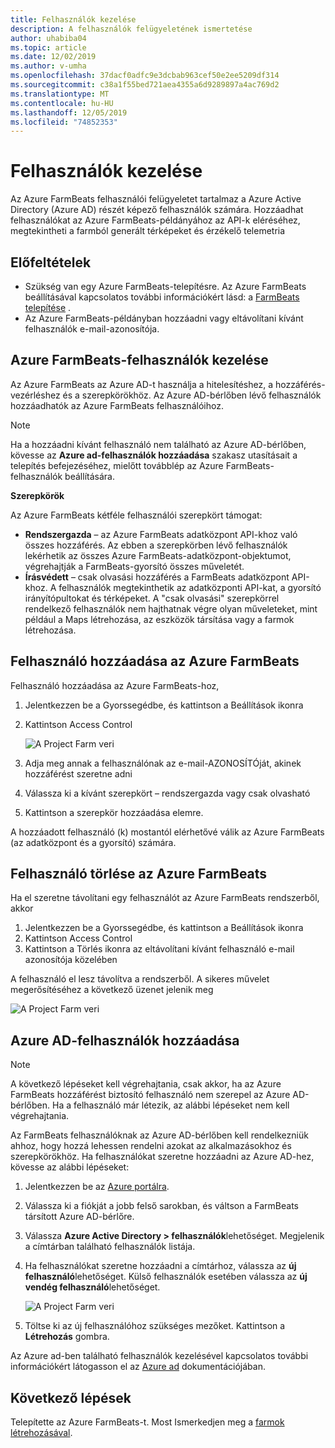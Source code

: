 ```yaml
---
title: Felhasználók kezelése
description: A felhasználók felügyeletének ismertetése
author: uhabiba04
ms.topic: article
ms.date: 12/02/2019
ms.author: v-umha
ms.openlocfilehash: 37dacf0adfc9e3dcbab963cef50e2ee5209df314
ms.sourcegitcommit: c38a1f55bed721aea4355a6d9289897a4ac769d2
ms.translationtype: MT
ms.contentlocale: hu-HU
ms.lasthandoff: 12/05/2019
ms.locfileid: "74852353"
---
```

# <a name="manage-users"></a>Felhasználók kezelése

Az Azure FarmBeats felhasználói felügyeletet tartalmaz a Azure Active Directory (Azure AD) részét képező felhasználók számára. Hozzáadhat felhasználókat az Azure FarmBeats-példányához az API-k eléréséhez, megtekintheti a farmból generált térképeket és érzékelő telemetria

## <a name="prerequisites"></a>Előfeltételek

- Szükség van egy Azure FarmBeats-telepítésre. Az Azure FarmBeats beállításával kapcsolatos további információkért lásd: a [FarmBeats telepítése](prepare-for-deployment.md) .
- Az Azure FarmBeats-példányban hozzáadni vagy eltávolítani kívánt felhasználók e-mail-azonosítója.

## <a name="manage-azure-farmbeats-users"></a>Azure FarmBeats-felhasználók kezelése

Az Azure FarmBeats az Azure AD-t használja a hitelesítéshez, a hozzáférés-vezérléshez és a szerepkörökhöz. Az Azure AD-bérlőben lévő felhasználók hozzáadhatók az Azure FarmBeats felhasználóihoz.

> [!NOTE]
> Ha a hozzáadni kívánt felhasználó nem található az Azure AD-bérlőben, kövesse az **Azure ad-felhasználók hozzáadása** szakasz utasításait a telepítés befejezéséhez, mielőtt továbblép az Azure FarmBeats-felhasználók beállítására.

**Szerepkörök**

Az Azure FarmBeats kétféle felhasználói szerepkört támogat:

 - **Rendszergazda** – az Azure FarmBeats adatközpont API-khoz való összes hozzáférés. Az ebben a szerepkörben lévő felhasználók lekérhetik az összes Azure FarmBeats-adatközpont-objektumot, végrehajtják a FarmBeats-gyorsító összes műveletét.
 - **Írásvédett** – csak olvasási hozzáférés a FarmBeats adatközpont API-khoz. A felhasználók megtekinthetik az adatközponti API-kat, a gyorsító irányítópultokat és térképeket. A "csak olvasási" szerepkörrel rendelkező felhasználók nem hajthatnak végre olyan műveleteket, mint például a Maps létrehozása, az eszközök társítása vagy a farmok létrehozása.


## <a name="add-user-to-azure-farmbeats"></a>Felhasználó hozzáadása az Azure FarmBeats

Felhasználó hozzáadása az Azure FarmBeats-hoz, 
1.  Jelentkezzen be a Gyorssegédbe, és kattintson a Beállítások ikonra
2.  Kattintson Access Control

    ![A Project Farm veri](./media/create-farms/settings-users-1.png)

3.  Adja meg annak a felhasználónak az e-mail-AZONOSÍTÓját, akinek hozzáférést szeretne adni
4.  Válassza ki a kívánt szerepkört – rendszergazda vagy csak olvasható
5.  Kattintson a szerepkör hozzáadása elemre.

A hozzáadott felhasználó (k) mostantól elérhetővé válik az Azure FarmBeats (az adatközpont és a gyorsító) számára.

## <a name="delete-user-from-azure-farmbeats"></a>Felhasználó törlése az Azure FarmBeats

Ha el szeretne távolítani egy felhasználót az Azure FarmBeats rendszerből, akkor
1.  Jelentkezzen be a Gyorssegédbe, és kattintson a Beállítások ikonra
2.  Kattintson Access Control
3.  Kattintson a Törlés ikonra az eltávolítani kívánt felhasználó e-mail azonosítója közelében

A felhasználó el lesz távolítva a rendszerből. A sikeres művelet megerősítéséhez a következő üzenet jelenik meg


![A Project Farm veri](./media/create-farms/manage-users-2.png)


## <a name="add-azure-ad-users"></a>Azure AD-felhasználók hozzáadása

> [!NOTE]
> A következő lépéseket kell végrehajtania, csak akkor, ha az Azure FarmBeats hozzáférést biztosító felhasználó nem szerepel az Azure AD-bérlőben. Ha a felhasználó már létezik, az alábbi lépéseket nem kell végrehajtania.

Az FarmBeats felhasználóknak az Azure AD-bérlőben kell rendelkezniük ahhoz, hogy hozzá lehessen rendelni azokat az alkalmazásokhoz és szerepkörökhöz. Ha felhasználókat szeretne hozzáadni az Azure AD-hez, kövesse az alábbi lépéseket:
1.  Jelentkezzen be az [Azure portálra](https://portal.azure.com/).
2.  Válassza ki a fiókját a jobb felső sarokban, és váltson a FarmBeats társított Azure AD-bérlőre.
3.  Válassza **Azure Active Directory > felhasználók**lehetőséget. Megjelenik a címtárban található felhasználók listája.
4.  Ha felhasználókat szeretne hozzáadni a címtárhoz, válassza az **új felhasználó**lehetőséget. Külső felhasználók esetében válassza az **új vendég felhasználó**lehetőséget.

    ![A Project Farm veri](./media/create-farms/manage-users-3.png)

5.  Töltse ki az új felhasználóhoz szükséges mezőket. Kattintson a **Létrehozás** gombra.

Az Azure ad-ben található felhasználók kezelésével kapcsolatos további információkért látogasson el az [Azure ad](https://docs.microsoft.com/azure/active-directory/fundamentals/add-users-azure-active-directory/) dokumentációjában.

## <a name="next-steps"></a>Következő lépések

Telepítette az Azure FarmBeats-t. Most Ismerkedjen meg a [farmok létrehozásával](manage-farms.md#create-farms).

